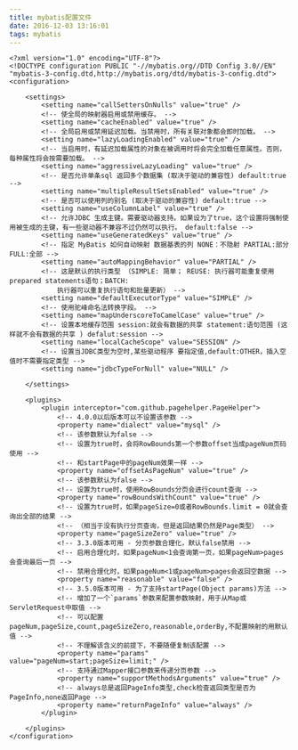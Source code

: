 ```yaml
---
title: mybatis配置文件
date: 2016-12-03 13:16:01
tags: mybatis
---
```

	
	<?xml version="1.0" encoding="UTF-8"?>
	<!DOCTYPE configuration PUBLIC "-//mybatis.org//DTD Config 3.0//EN" "mybatis-3-config.dtd,http://mybatis.org/dtd/mybatis-3-config.dtd">
	<configuration>

		<settings>
			<setting name="callSettersOnNulls" value="true" />
			<!-- 使全局的映射器启用或禁用缓存。 -->
			<setting name="cacheEnabled" value="true" />
			<!-- 全局启用或禁用延迟加载。当禁用时，所有关联对象都会即时加载。 -->
			<setting name="lazyLoadingEnabled" value="true" />
			<!-- 当启用时，有延迟加载属性的对象在被调用时将会完全加载任意属性。否则，每种属性将会按需要加载。 -->
			<setting name="aggressiveLazyLoading" value="true" />
			<!-- 是否允许单条sql 返回多个数据集 (取决于驱动的兼容性) default:true -->
			<setting name="multipleResultSetsEnabled" value="true" />
			<!-- 是否可以使用列的别名 (取决于驱动的兼容性) default:true -->
			<setting name="useColumnLabel" value="true" />
			<!-- 允许JDBC 生成主键。需要驱动器支持。如果设为了true，这个设置将强制使用被生成的主键，有一些驱动器不兼容不过仍然可以执行。 default:false -->
			<setting name="useGeneratedKeys" value="true" />
			<!-- 指定 MyBatis 如何自动映射 数据基表的列 NONE：不隐射 PARTIAL:部分 FULL:全部 -->
			<setting name="autoMappingBehavior" value="PARTIAL" />
			<!-- 这是默认的执行类型 （SIMPLE: 简单； REUSE: 执行器可能重复使用prepared statements语句；BATCH: 
				执行器可以重复执行语句和批量更新） -->
			<setting name="defaultExecutorType" value="SIMPLE" />
			<!-- 使用驼峰命名法转换字段。 -->
			<setting name="mapUnderscoreToCamelCase" value="true" />
			<!-- 设置本地缓存范围 session:就会有数据的共享 statement:语句范围 (这样就不会有数据的共享 ) defalut:session -->
			<setting name="localCacheScope" value="SESSION" />
			<!-- 设置当JDBC类型为空时,某些驱动程序 要指定值,default:OTHER，插入空值时不需要指定类型 -->
			<setting name="jdbcTypeForNull" value="NULL" />
	
		</settings>
	
		<plugins>
			<plugin interceptor="com.github.pagehelper.PageHelper">
				<!-- 4.0.0以后版本可以不设置该参数 -->
				<property name="dialect" value="mysql" />
				<!-- 该参数默认为false -->
				<!-- 设置为true时，会将RowBounds第一个参数offset当成pageNum页码使用 -->
				<!-- 和startPage中的pageNum效果一样 -->
				<property name="offsetAsPageNum" value="true" />
				<!-- 该参数默认为false -->
				<!-- 设置为true时，使用RowBounds分页会进行count查询 -->
				<property name="rowBoundsWithCount" value="true" />
				<!-- 设置为true时，如果pageSize=0或者RowBounds.limit = 0就会查询出全部的结果 -->
				<!-- （相当于没有执行分页查询，但是返回结果仍然是Page类型） -->
				<property name="pageSizeZero" value="true" />
				<!-- 3.3.0版本可用 - 分页参数合理化，默认false禁用 -->
				<!-- 启用合理化时，如果pageNum<1会查询第一页，如果pageNum>pages会查询最后一页 -->
				<!-- 禁用合理化时，如果pageNum<1或pageNum>pages会返回空数据 -->
				<property name="reasonable" value="false" />
				<!-- 3.5.0版本可用 - 为了支持startPage(Object params)方法 -->
				<!-- 增加了一个`params`参数来配置参数映射，用于从Map或ServletRequest中取值 -->
				<!-- 可以配置pageNum,pageSize,count,pageSizeZero,reasonable,orderBy,不配置映射的用默认值 -->
				<!-- 不理解该含义的前提下，不要随便复制该配置 -->
				<property name="params" value="pageNum=start;pageSize=limit;" />
				<!-- 支持通过Mapper接口参数来传递分页参数 -->
				<property name="supportMethodsArguments" value="true" />
				<!-- always总是返回PageInfo类型,check检查返回类型是否为PageInfo,none返回Page -->
				<property name="returnPageInfo" value="always" />
			</plugin>

		</plugins>
	</configuration>

